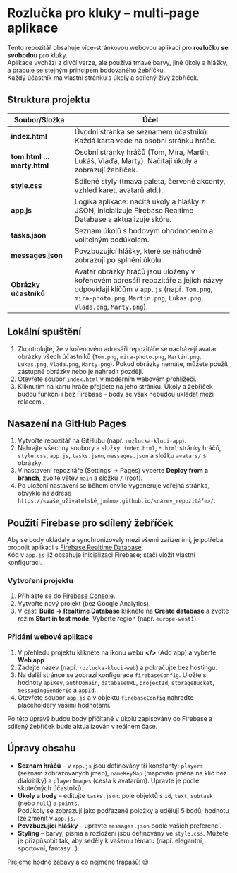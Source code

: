 # Rozlučka pro kluky – multi‑page aplikace

Tento repozitář obsahuje více‑stránkovou webovou aplikaci pro **rozlučku se svobodou** pro kluky.  
Aplikace vychází z dívčí verze, ale používá tmavé barvy, jiné úkoly a hlášky, a pracuje se stejným principem bodovaného žebříčku.  
Každý účastník má vlastní stránku s úkoly a sdílený živý žebříček.

## Struktura projektu

| Soubor/Složka       | Účel |
|---------------------|------|
| **index.html**      | Úvodní stránka se seznamem účastníků. Každá karta vede na osobní stránku hráče. |
| **tom.html** … **marty.html** | Osobní stránky hráčů (Tom, Míra, Martin, Lukáš, Vláďa, Marty). Načítají úkoly a zobrazují žebříček. |
| **style.css**       | Sdílené styly (tmavá paleta, červené akcenty, vzhled karet, avatarů atd.). |
| **app.js**          | Logika aplikace: načítá úkoly a hlášky z JSON, inicializuje Firebase Realtime Database a aktualizuje skóre. |
| **tasks.json**      | Seznam úkolů s bodovým ohodnocením a volitelným podúkolem. |
| **messages.json**   | Povzbuzující hlášky, které se náhodně zobrazují po splnění úkolu. |
| **Obrázky účastníků** | Avatar obrázky hráčů jsou uloženy v kořenovém adresáři repozitáře a jejich názvy odpovídají klíčům v `app.js` (např. `Tom.png`, `mira-photo.png`, `Martin.png`, `Lukas.png`, `Vlada.png`, `Marty.png`). |

## Lokální spuštění

1. Zkontrolujte, že v kořenovém adresáři repozitáře se nacházejí avatar obrázky všech účastníků (`Tom.png`, `mira-photo.png`, `Martin.png`, `Lukas.png`, `Vlada.png`, `Marty.png`). Pokud obrázky nemáte, můžete použít zástupné obrázky nebo je nahradit později.
2. Otevřete soubor `index.html` v moderním webovém prohlížeči.  
3. Kliknutím na kartu hráče přejdete na jeho stránku. Úkoly a žebříček budou funkční i bez Firebase – body se však nebudou ukládat mezi relacemi.

## Nasazení na GitHub Pages

1. Vytvořte repozitář na GitHubu (např. `rozlucka-kluci-app`).  
2. Nahrajte všechny soubory a složky: `index.html`, `*.html` stránky hráčů, `style.css`, `app.js`, `tasks.json`, `messages.json` a složku `avatars/` s obrázky.  
3. V nastavení repozitáře (Settings → Pages) vyberte **Deploy from a branch**, zvolte větev `main` a složku `/` (root).  
4. Po uložení nastavení se během chvíle vygeneruje veřejná stránka, obvykle na adrese `https://<vaše_uživatelské_jméno>.github.io/<název_repozitáře>/`.

## Použití Firebase pro sdílený žebříček

Aby se body ukládaly a synchronizovaly mezi všemi zařízeními, je potřeba propojit aplikaci s [Firebase Realtime Database](https://firebase.google.com/).  
Kód v `app.js` již obsahuje inicializaci Firebase; stačí vložit vlastní konfiguraci.

### Vytvoření projektu

1. Přihlaste se do [Firebase Console](https://console.firebase.google.com/).  
2. Vytvořte nový projekt (bez Google Analytics).  
3. V části **Build → Realtime Database** klikněte na **Create database** a zvolte režim **Start in test mode**. Vyberte region (např. `europe-west1`).

### Přidání webové aplikace

1. V přehledu projektu klikněte na ikonu webu **</>** (Add app) a vyberte **Web app**.  
2. Zadejte název (např. `rozlucka-kluci-web`) a pokračujte bez hostingu.  
3. Na další stránce se zobrazí konfigurace `firebaseConfig`. Uložte si hodnoty `apiKey`, `authDomain`, `databaseURL`, `projectId`, `storageBucket`, `messagingSenderId` a `appId`.
4. Otevřete soubor `app.js` a v objektu `firebaseConfig` nahraďte placeholdery vašimi hodnotami.

Po této úpravě budou body přičítané v úkolu zapisovány do Firebase a sdílený žebříček bude aktualizován v reálném čase.

## Úpravy obsahu

* **Seznam hráčů** – v `app.js` jsou definovány tři konstanty: `players` (seznam zobrazovaných jmen), `nameKeyMap` (mapování jména na klíč bez diakritiky) a `playerImages` (cesta k avatarům). Upravte je podle skutečných účastníků.
* **Úkoly a body** – editujte `tasks.json`: pole objektů s `id`, `text`, `subtask` (nebo `null`) a `points`.  
  Podúkoly se zobrazují jako podřazené položky a udělují 5 bodů; hodnotu lze změnit v `app.js`.
* **Povzbuzující hlášky** – upravte `messages.json` podle vašich preferencí.
* **Styling** – barvy, písma a rozložení jsou definovány ve `style.css`. Můžete je přizpůsobit tak, aby seděly k vašemu tématu (např. elegantní, sportovní, fantasy...).

Přejeme hodně zábavy a co nejméně trapasů! 😉